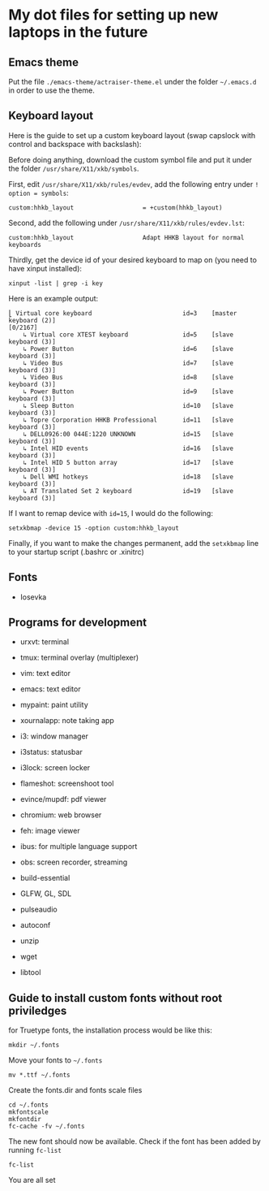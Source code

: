 # My dot files for setting up new laptops in the future

## Emacs theme

Put the file `./emacs-theme/actraiser-theme.el` under the folder `~/.emacs.d` in order to use the theme.

## Keyboard layout 

Here is the guide to set up a custom keyboard layout (swap capslock with control and backspace with backslash):

Before doing anything, download the custom symbol file and put it under the folder `/usr/share/X11/xkb/symbols`.

First, edit `/usr/share/X11/xkb/rules/evdev`, add the following entry under `! option = symbols`:

```
custom:hhkb_layout                   = +custom(hhkb_layout)
```

Second, add the following under `/usr/share/X11/xkb/rules/evdev.lst`:

```
custom:hhkb_layout                   Adapt HHKB layout for normal keyboards
```

Thirdly, get the device id of your desired keyboard to map on (you need to have xinput installed):

```
xinput -list | grep -i key
```

Here is an example output:

```
⎣ Virtual core keyboard                         id=3    [master keyboard (2)]                                                              [0/2167]
    ↳ Virtual core XTEST keyboard               id=5    [slave  keyboard (3)]
    ↳ Power Button                              id=6    [slave  keyboard (3)]
    ↳ Video Bus                                 id=7    [slave  keyboard (3)]
    ↳ Video Bus                                 id=8    [slave  keyboard (3)]
    ↳ Power Button                              id=9    [slave  keyboard (3)]
    ↳ Sleep Button                              id=10   [slave  keyboard (3)]
    ↳ Topre Corporation HHKB Professional       id=11   [slave  keyboard (3)]
    ↳ DELL0926:00 044E:1220 UNKNOWN             id=15   [slave  keyboard (3)]
    ↳ Intel HID events                          id=16   [slave  keyboard (3)]
    ↳ Intel HID 5 button array                  id=17   [slave  keyboard (3)]
    ↳ Dell WMI hotkeys                          id=18   [slave  keyboard (3)]
    ↳ AT Translated Set 2 keyboard              id=19   [slave  keyboard (3)]
```

If I want to remap device with `id=15`, I would do the following:

```
setxkbmap -device 15 -option custom:hhkb_layout
```

Finally, if you want to make the changes permanent, add the `setxkbmap` line to your startup script (.bashrc or .xinitrc)

## Fonts

- Iosevka

## Programs for development

- urxvt:        terminal
- tmux:         terminal overlay (multiplexer)
- vim:          text editor
- emacs:        text editor
- mypaint:      paint utility
- xournalapp:   note taking app
- i3:           window manager
- i3status:     statusbar
- i3lock:       screen locker
- flameshot:    screenshoot tool
- evince/mupdf: pdf viewer 
- chromium:     web browser
- feh:          image viewer
- ibus:         for multiple language support
- obs:          screen recorder, streaming

- build-essential
- GLFW, GL, SDL
- pulseaudio
- autoconf
- unzip
- wget
- libtool

## Guide to install custom fonts without root priviledges

for Truetype fonts, the installation process would be like this:

```
mkdir ~/.fonts
```

Move your fonts to `~/.fonts`

```
mv *.ttf ~/.fonts
```

Create the fonts.dir and fonts scale files

```
cd ~/.fonts
mkfontscale
mkfontdir
fc-cache -fv ~/.fonts
```

The new font should now be available. Check if the font has been added by running `fc-list`

```
fc-list
```

You are all set
